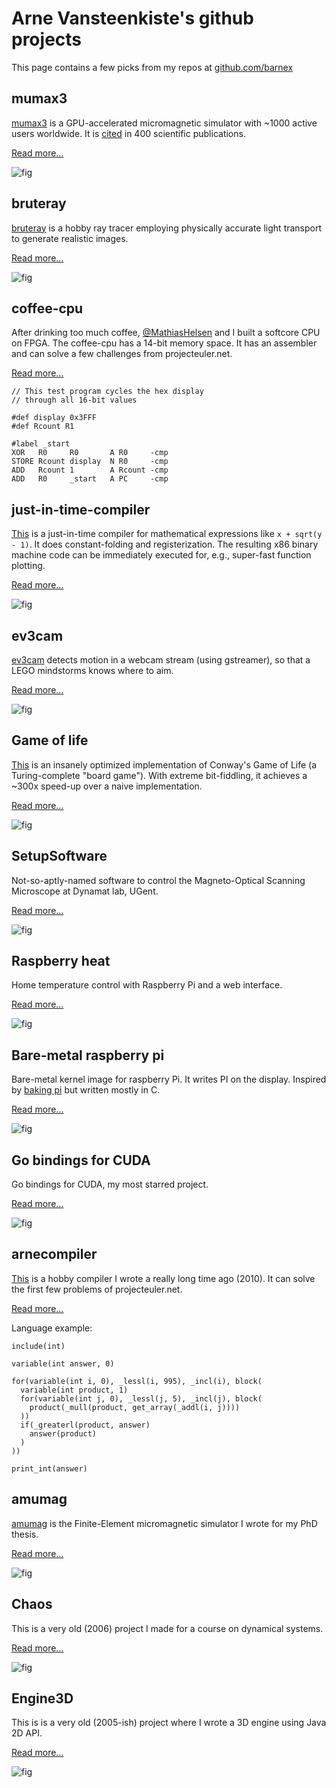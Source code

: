 # Arne Vansteenkiste's github projects

This page contains a few picks from my repos at [github.com/barnex](https://github.com/barnex)


## mumax3

[mumax3](https://mumax.github.io) is a GPU-accelerated micromagnetic simulator with ~1000 active users worldwide. It is [cited](http://aip.scitation.org/doi/10.1063/1.4899186) in 400 scientific publications.

[Read more...](https://mumax.github.io) 

![fig](https://mumax.github.io/web1.png)



## bruteray

[bruteray](https://github.com/barnex/bruteray) is a hobby ray tracer employing physically accurate light transport to generate realistic images.

[Read more...](https://github.com/barnex/bruteray) 

![fig](https://raw.githubusercontent.com/barnex/bruteray/master/shots/052.jpg)



## coffee-cpu

After drinking too much coffee, [@MathiasHelsen](https://github.com/mathiashelsen) and I built a softcore CPU on FPGA. The coffee-cpu has a 14-bit memory space. It has an assembler and can solve a few challenges from projecteuler.net.

[Read more...](https://github.com/barnex/coffee-cpu)


```
// This test program cycles the hex display
// through all 16-bit values

#def display 0x3FFF
#def Rcount R1

#label _start
XOR   R0     R0       A R0     -cmp
STORE Rcount display  N R0     -cmp
ADD   Rcount 1        A Rcount -cmp
ADD   R0     _start   A PC     -cmp
```



## just-in-time-compiler

[This](https://github.com/barnex/just-in-time-compiler) is a just-in-time compiler for mathematical expressions like `x + sqrt(y - 1)`. It does constant-folding and registerization. The resulting x86 binary machine code can be immediately executed for, e.g., super-fast function plotting.

[Read more...](https://github.com/barnex/just-in-time-compiler)

![fig](https://raw.githubusercontent.com/barnex/just-in-time-compiler/master/plotter.png)


## ev3cam

[ev3cam](https://github.com/barnex/ev3cam) detects motion in a webcam stream (using gstreamer), so that a LEGO mindstorms knows where to aim.

[Read more...](https://github.com/barnex/ev3cam) 

![fig](https://raw.githubusercontent.com/barnex/ev3cam/master/motion.gif)



## Game of life


[This](https://github.com/barnex/life) is an insanely optimized implementation of Conway's Game of Life (a Turing-complete "board game"). With extreme bit-fiddling, it achieves a ~300x speed-up over a naive implementation.

[Read more...](https://github.com/barnex/life) 

![fig](https://raw.githubusercontent.com/barnex/life/master/img.png)


## SetupSoftware

Not-so-aptly-named software to control the Magneto-Optical Scanning Microscope at Dynamat lab, UGent.

[Read more...](https://github.com/barnex/SetupSoftware)

![fig](https://raw.githubusercontent.com/barnex/SetupSoftware/master/Moka/screenshot.png)


## Raspberry heat

Home temperature control with Raspberry Pi and a web interface.

[Read more...](https://github.com/barnex/raspberryheat)

![fig](https://raw.githubusercontent.com/barnex/raspberryheat/master/rh2.png)



## Bare-metal raspberry pi

Bare-metal kernel image for raspberry Pi. It writes PI on the display. Inspired by [baking pi](http://www.cl.cam.ac.uk/projects/raspberrypi/tutorials/os/) but written mostly in C.

[Read more...](https://github.com/barnex/bakingcpi)

![fig](https://raw.githubusercontent.com/barnex/bakingcpi/master/pi.JPG)


## Go bindings for CUDA

Go bindings for CUDA, my most starred project. 

[Read more...](https://github.com/barnex/cuda5)

![fig](https://raw.githubusercontent.com/barnex/cuda5/master/gophergpu.png)


## arnecompiler

[This](https://github.com/barnex/arnecompiler) is a hobby compiler I wrote a really long time ago (2010). It can solve the first few problems of projecteuler.net.

[Read more...](https://github.com/barnex/arnecompiler) 

Language example:

```
include(int)

variable(int answer, 0)

for(variable(int i, 0), _lessl(i, 995), _incl(i), block(
  variable(int product, 1)
  for(variable(int j, 0), _lessl(j, 5), _incl(j), block(
    product(_mull(product, get_array(_addl(i, j))))
  ))
  if(_greaterl(product, answer)
    answer(product)
  )
))

print_int(answer)
```

## amumag

[amumag](https://github.com/barnex/amumag) is the Finite-Element micromagnetic simulator I wrote for my PhD thesis.

[Read more...](https://github.com/barnex/amumag)

![fig](https://raw.githubusercontent.com/barnex/amumag/master/amuview.png)

## Chaos

This is a very old (2006) project I made for a course on dynamical systems.

[Read more...](https://github.com/barnex/Chaos)

![fig](https://raw.githubusercontent.com/barnex/Chaos/master/shots/julia3.png)

## Engine3D

This is is a very old (2005-ish) project where I wrote a 3D engine using Java 2D API.

[Read more...](https://github.com/barnex/Engine3D)

![fig](https://raw.githubusercontent.com/barnex/Engine3D/master/Screenshots/light1.png)
